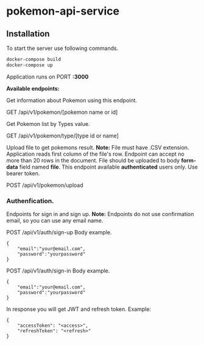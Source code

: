 # pokemon-api-service

## Installation

To start the server use following commands.

```sh
docker-compose build
docker-compose up
```

Application runs on PORT **:3000**

**Available endpoints:**

Get information about Pokemon using this endpoint.

GET /api/v1/pokemon/[pokemon name or id]



Get Pokemon list by Types value.

GET /api/v1/pokemon/type/[type id or name]

Upload file to get pokemons result. 
**Note:** File must have .CSV extension. Application reads first column of the file's row. Endpoint can accept no more than 20 rows in the document.
File should be uploaded to body **form-data** field named **file**. 
This endpoint available **authenticated** users only. Use bearer token.

POST /api/v1/pokemon/upload

### Authenfication.

Endpoints for sign in and sign up. 
**Note:** Endpoints do not use confirmation email, so you can use any email name.

POST /api/v1/auth/sign-up
Body example.
```
{
    "email":"your@email.com",
    "password":"yourpassword"
}
```

POST /api/v1/auth/sign-in
Body example.
```
{
    "email":"your@email.com",
    "password":"yourpassword"
}
```
In response you will get JWT and refresh token. 
Example:
```
{
    "accessToken": "<access>",
    "refreshToken": "<refresh>"
}
```
